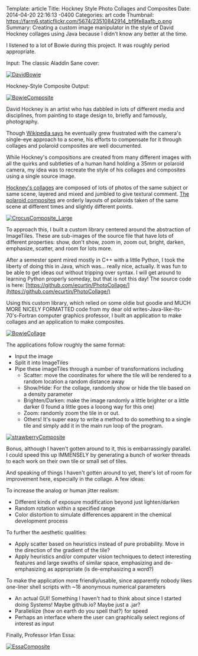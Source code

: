 Template: article
Title:  Hockney Style Photo Collages and Composites
Date:   2014-04-20 22:16:13 -0400
Categories: art code
Thumbnail: https://farm6.staticflickr.com/5674/23510842914_bf9fe8aafb_o.png
Summary: 
    Creating a custom image manipulator in the style of David Hockney collages 
    using Java because I didn't know any better at the time.

I listened to a lot of Bowie during this project. It was roughly period appropriate.

Input: The classic Aladdin Sane cover:

[![DavidBowie](https://farm6.staticflickr.com/5639/23843394850_687950a302_o.jpg)](https://www.flickr.com/photos/emilymaycurtin/23843394850/in/datetaken/ "DavidBowie")

Hockney-Style Composite Output:

[![BowieComposite](https://farm6.staticflickr.com/5674/23510842914_bf9fe8aafb_o.png)](https://www.flickr.com/photos/emilymaycurtin/23510842914/in/datetaken/ "BowieComposite")

David Hockney is an artist who has dabbled in lots of different media and disciplines, from painting to stage design to, briefly and famously, photography.

Though [Wikipedia says](http://en.wikipedia.org/wiki/David_Hockney#The_.22joiners.22) he eventually grew frustrated with the camera's single-eye approach to a scene, his efforts to compensate for it through collages and polaroid composites are well documented.

While Hockney's compositions are created from many different images with all the quirks and subtleties of a human hand holding a 35mm or polaroid camera, my idea was to recreate the style of his collages and composites using a single source image.

[Hockney's collages](http://www.hockneypictures.com/photos/photos_collages.php) are composed of lots of photos of the same subject or same scene, layered and mixed and jumbled to give textural comment. [The polaroid composites](http://www.hockneypictures.com/photos/photos_polaroids.php) are orderly layouts of polaroids taken of the same scene at different times and slightly different points.

[![CrocusComposite_Large](https://farm6.staticflickr.com/5714/24139063255_d07179d9e0_c.jpg)](https://www.flickr.com/photos/emilymaycurtin/24139063255/in/datetaken/ "CrocusComposite_Large")

To approach this, I built a custom library centered around the abstraction of ImageTiles. These are sub-images of the source file that have lots of different properties: show, don't show, zoom in, zoom out, bright, darken, emphasize, scatter, and room for lots more.

After a semester spent mired mostly in C++ with a little Python, I took the liberty of doing this in Java, which was... really nice, actually. It was fun to be able to get ideas out without tripping over syntax. I will get around to learning Python properly someday, but that is not this day! The source code is here: [https://github.com/ecurtin/PhotoCollage/](https://github.com/ecurtin/PhotoCollage/)

Using this custom library, which relied on some oldie but goodie and MUCH MORE NICELY FORMATTED code from my dear old writes-Java-like-its-70's-Fortran computer graphics professor, I built an application to make collages and an application to make composites.

[![BowieCollage](https://farm6.staticflickr.com/5639/24139061985_a50b10419c_o.png)](https://www.flickr.com/photos/emilymaycurtin/24139061985/in/datetaken/ "BowieCollage")

The applications follow roughly the same format:

*   Input the image
*   Split it into ImageTiles
*   Pipe these imageTiles through a number of transformations including
    *   Scatter: move the coordinates for where the tile will be rendered to a random location a random distance away
    *   Show/Hide: For the collage, randomly show or hide the tile based on a density parameter
    *   Brighten/Darken: make the image randomly a little brighter or a little darker (I found a little goes a looong way for this one)
    *   Zoom: randomly zoom the tile in or out.
    *   Others! It's super easy to write a method to do something to a single tile and simply add it in the main run loop of the program.

[![strawberryComposite](https://farm2.staticflickr.com/1668/24030956762_e9f461e63a_b.jpg)](https://www.flickr.com/photos/emilymaycurtin/24030956762/in/datetaken/ "strawberryComposite")

Bonus, although I haven't gotten around to it, this is embarrassingly parallel. I could speed this up IMMENSELY by generating a bunch of worker threads to each work on their own tile or small set of tiles.

And speaking of things I haven't gotten around to yet, there's lot of room for improvement here, especially in the collage. A few ideas:

To increase the analog or human jitter realism:

*   Different kinds of exposure modification beyond just lighten/darken
*   Random rotation within a specified range
*   Color distortion to simulate differences apparent in the chemical development process

To further the aesthetic qualities:

*   Apply scatter based on heuristics instead of pure probability. Move in the direction of the gradient of the tile?
*   Apply heuristics and/or computer vision techniques to detect interesting features and large swaths of similar space, emphasizing and de-emphasizing as appropriate (is de-emphasizing a word?)

To make the application more friendly/usable, since apparently nobody likes one-liner shell scripts with ~18 anonymous numerical parameters

*   An actual GUI! Something I haven't had to think about since I started doing Systems! Maybe github.io? Maybe just a .jar?
*   Paralleliize (how on earth do you spell that?) for speed
*   Perhaps an interface where the user can graphically select regions of interest as input

Finally, Professor Irfan Essa:

[![EssaComposite](https://farm2.staticflickr.com/1670/24139068935_5fb6a0cf11_o.png)](https://www.flickr.com/photos/emilymaycurtin/24139068935/in/datetaken/ "EssaComposite")
